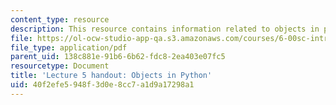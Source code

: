 ```yaml
---
content_type: resource
description: This resource contains information related to objects in python.
file: https://ol-ocw-studio-app-qa.s3.amazonaws.com/courses/6-00sc-introduction-to-computer-science-and-programming-spring-2011/40f2efe5948f3d0e8cc7a1d9a17298a1_MIT6_00SCS11_lec05.pdf
file_type: application/pdf
parent_uid: 138c881e-91b6-6b62-fdc8-2ea403e07fc5
resourcetype: Document
title: 'Lecture 5 handout: Objects in Python'
uid: 40f2efe5-948f-3d0e-8cc7-a1d9a17298a1
---
```

